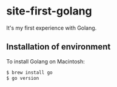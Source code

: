 # site-first-golang
It's my first experience with Golang.

## Installation of environment
To install Golang on Macintosh:

```sh
$ brew install go
$ go version
```
